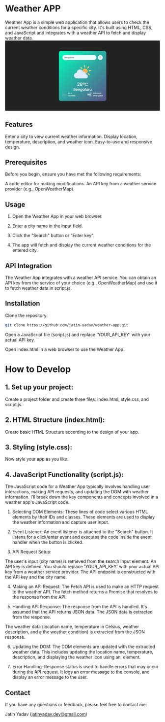
# Weather APP

Weather App is a simple web application that allows users to check the current weather conditions for a specific city. It's built using HTML, CSS, and JavaScript and integrates with a weather API to fetch and display weather data.
<img src="https://github.com/jatin-yadav/weather-app/blob/main/images/example.png"></img>
## Features
Enter a city to view current weather information.
Display location, temperature, description, and weather icon.
Easy-to-use and responsive design.

## Prerequisites
Before you begin, ensure you have met the following requirements:

A code editor for making modifications.
An API key from a weather service provider (e.g., OpenWeatherMap).

## Usage

1. Open the Weather App in your web browser.

2. Enter a city name in the input field.

3. Click the "Search" button or "Enter key".

4. The app will fetch and display the current weather conditions for the entered city.

## API Integration
The Weather App integrates with a weather API service. You can obtain an API key from the service of your choice (e.g., OpenWeatherMap) and use it to fetch weather data in script.js.
## Installation
Clone the repository:

```bash
git clone https://github.com/jatin-yadav/weather-app.git
```
Open a JavaScript file (script.js) and replace 'YOUR_API_KEY' with your actual API key.

Open index.html in a web browser to use the Weather App.
    
# How to Develop

## 1. Set up your project:

Create a project folder and create three files: index.html, style.css, and script.js.

## 2. HTML Structure (index.html):
Create basic HTML Structure according to the design of your app.

## 3. Styling (style.css):
Now style your app as you like.

## 4. JavaScript Functionality (script.js):

The JavaScript code for a Weather App typically involves handling user interactions, making API requests, and updating the DOM with weather information. I'll break down the key components and concepts involved in a weather app's JavaScript code.

1. Selecting DOM Elements: These lines of code select various HTML elements by their IDs and classes. These elements are used to display the weather information and capture user input.

2. Event Listener: An event listener is attached to the "Search" button. It listens for a click/enter event and executes the code inside the event handler when the button is clicked.

3. API Request Setup:

The user's input (city name) is retrieved from the search Input element.
An API key is defined. You should replace 'YOUR_API_KEY' with your actual API key from a weather service provider.
The API endpoint is constructed with the API key and the city name.

4. Making an API Request: The Fetch API is used to make an HTTP request to the weather API. The fetch method returns a Promise that resolves to the response from the API.

5. Handling API Response: The response from the API is handled. It's assumed that the API returns JSON data. The JSON data is extracted from the response.

The weather data (location name, temperature in Celsius, weather description, and a the weather condition) is extracted from the JSON response.

6. Updating the DOM: The DOM elements are updated with the extracted weather data. This includes updating the location name, temperature, description, and displaying the weather icon using an <img> element.

7. Error Handling: Response status is used to handle errors that may occur during the API request. It logs an error message to the console, and display an error message to the user.
## Contact
If you have any questions or feedback, please feel free to contact me:

Jatin Yadav (jatinyadav.dev@gmail.com)
